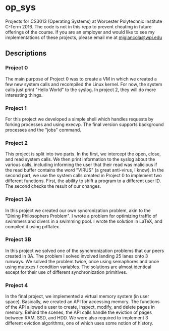 # op_sys
Projects for CS3013 (Operating Systems) at Worcester Polytechnic Institute C-Term 2016.
The code is not in this repo to prevent cheating in future offerings of the course.
If you are an employer and would like to see my implementations of these projects, please email me at mjgiancola@wpi.edu

## Descriptions

### Project 0

The main purpose of Project 0 was to create a VM in which we created a few new system calls and recompiled the Linux kernel. For now, the system calls just print "Hello World" to the syslog. In project 2, they will do more interesting things.

### Project 1

For this project we developed a simple shell which handles requests by forking processes and using execvp. The final version supports background processes and the "jobs" command.

### Project 2

This project is split into two parts. In the first, we intercept the open, close, and read system calls. We then print information to the syslog about the various calls, including informing the user that their read was malicious if the read buffer contains the word "VIRUS" (a great anti-virus, I know). In the second part, we use the system calls created in Project 0 to implement two different functions. First, the ability to shift a program to a different user ID. The second checks the result of our changes.

### Project 3A

In this project we created our own syncronization problem, akin to the "Dining Philosophers Problem". I wrote a problem for optimizing traffic of swimmers and divers in a swimming pool. I wrote the solution in LaTeX, and compiled it using pdflatex.

### Project 3B

In this project we solved one of the synchronization problems that our peers created in 3A. The problem I solved involved landing 25 lanes onto 3 runways. We solved the problem twice, once using semaphores and once using mutexes / condition variables. The solutions are almost identical except for their use of different synchronization primitives.

### Project 4

In the final project, we implemented a virtual memory system (in user space). Basically, we created an API for accessing memory. The functions of the API allowed a user to create, inspect, modify, and delete pages in memory. Behind the scenes, the API calls handle the eviction of pages between RAM, SSD, and HDD. We were also required to implement 3 different eviction algorithms, one of which uses some notion of history.
